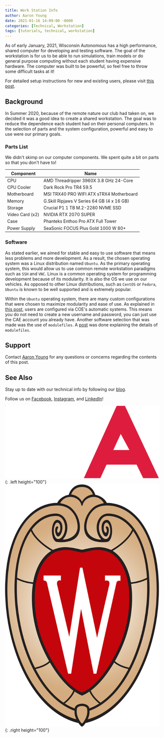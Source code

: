 ```yaml
---
title: Work Station Info
author: Aaron Young
date: 2021-01-16 14:09:00 -0600
categories: [Technical, Workstation]
tags: [tutorials, technical, workstation]
---
```


As of early January, 2021, Wisconsin Autonomous has a high performance, shared computer for developing and testing software. The goal of the workstation is for us to be able to run simulations, train models or do general purpose computing without each student having expensive hardware. The computer was built to be powerful, so feel free to throw some difficult tasks at it!

For detailed setup instructions for new and existing users, please visit [this post](/posts/work-station-setup).

## Background

In Summer 2020, because of the remote nature our club had taken on, we decided it was a good idea to create a shared workstation. The goal was to reduce the dependence each student had on their personal computers. In the selection of parts and the system configuration, powerful and easy to use were our primary goals.

### Parts List

We didn't skimp on our computer components. We spent quite a bit on parts so that you don't have to!

| Component  | Name |
| ------------- | ------------- |
| CPU  | AMD Threadripper 3960X 3.8 GHz 24-Core |
| CPU Cooler  | Dark Rock Pro TR4 59.5 |
| Motherboard  | MSI TRX40 PRO WIFI ATX sTRX4 Motherboard  |
| Memory  | G.Skill Ripjaws V Series 64 GB (4 x 16 GB)  |
| Storage  | 	Crucial P1 1 TB M.2-2280 NVME SSD  |
| Video Card (x2)  | NVIDIA RTX 2070 SUPER  |
| Case  | 	Phanteks Enthoo Pro ATX Full Tower  |
| Power Supply  | 	SeaSonic FOCUS Plus Gold 1000 W 80+  |

### Software

As stated earlier, we aimed for stable and easy to use software that means less problems and more development. As a result, the chosen operating system was a Linux distribution named `Ubuntu`. As the primary operating system, this would allow us to use common remote workstation paradigms such as `SSH` and `VNC`. Linux is a common operating system for programming development because of its modularity. It is also the OS we use on our vehicles. As opposed to other Linux distributions, such as `CentOS` or `Fedora`, `Ubuntu` is known to be well supported and is extremely popular.

Within the `Ubuntu` operating system, there are many custom configurations that were chosen to maximize modularity and ease of use. As explained in [this post](/posts/work-station-setup#cae-account), users are configured via COE's automatic systems. This means you do not need to create a new username and password, you can just use the CAE account you already have. Another software selection that was made was the use of `modulefiles`. A [post](/posts/modules) was done explaining the details of `modulefiles`.

## Support

Contact [Aaron Young](mailto:aryoung5@wisc.edu) for any questions or concerns regarding the contents of this post.

## See Also

Stay up to date with our technical info by following our [blog](https://wa.wisc.edu/blog).

Follow us on [Facebook](https://www.facebook.com/wisconsinautonomous/), [Instagram](https://www.instagram.com/wisconsinautonomous/), and [LinkedIn](https://www.linkedin.com/company/wisconsin-autonomous/about/)!

![WA Logo](/assets/img/logos/wa-white.png){: .left height="100"}
![Wisconsin Crest](/assets/img/logos/uw-crest.png){: .right height="100"}